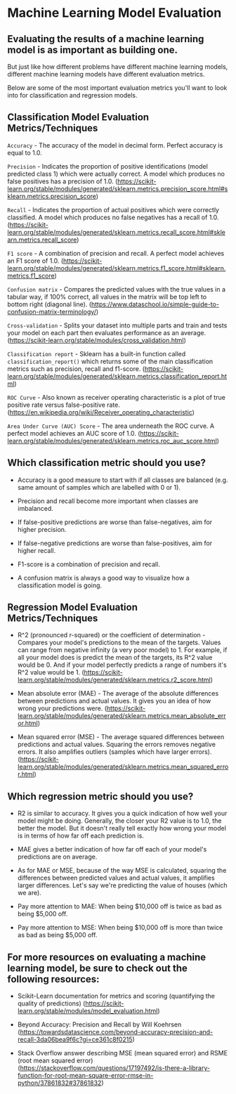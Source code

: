 # Machine Learning Model Evaluation
## Evaluating the results of a machine learning model is as important as building one.

But just like how different problems have different machine learning models, different machine learning models have different evaluation metrics.

Below are some of the most important evaluation metrics you'll want to look into for classification and regression models.

## Classification Model Evaluation Metrics/Techniques

`Accuracy` - The accuracy of the model in decimal form. Perfect accuracy is equal to 1.0.

`Precision` - Indicates the proportion of positive identifications (model predicted class 1) which were actually correct. A model which produces no false positives has a precision of 1.0. (https://scikit-learn.org/stable/modules/generated/sklearn.metrics.precision_score.html#sklearn.metrics.precision_score)

`Recall` - Indicates the proportion of actual positives which were correctly classified. A model which produces no false negatives has a recall of 1.0. (https://scikit-learn.org/stable/modules/generated/sklearn.metrics.recall_score.html#sklearn.metrics.recall_score)

`F1 score` - A combination of precision and recall. A perfect model achieves an F1 score of 1.0. (https://scikit-learn.org/stable/modules/generated/sklearn.metrics.f1_score.html#sklearn.metrics.f1_score)

`Confusion matrix` - Compares the predicted values with the true values in a tabular way, if 100% correct, all values in the matrix will be top left to bottom right (diagonal line). (https://www.dataschool.io/simple-guide-to-confusion-matrix-terminology/)

`Cross-validation` - Splits your dataset into multiple parts and train and tests your model on each part then evaluates performance as an average. (https://scikit-learn.org/stable/modules/cross_validation.html)

`Classification report` - Sklearn has a built-in function called `classification_report()` which returns some of the main classification metrics such as precision, recall and f1-score. (https://scikit-learn.org/stable/modules/generated/sklearn.metrics.classification_report.html)

`ROC Curve` - Also known as receiver operating characteristic is a plot of true positive rate versus false-positive rate. (https://en.wikipedia.org/wiki/Receiver_operating_characteristic)

`Area Under Curve (AUC) Score` - The area underneath the ROC curve. A perfect model achieves an AUC score of 1.0. (https://scikit-learn.org/stable/modules/generated/sklearn.metrics.roc_auc_score.html)

## Which classification metric should you use?

* Accuracy is a good measure to start with if all classes are balanced (e.g. same amount of samples which are labelled with 0 or 1).

* Precision and recall become more important when classes are imbalanced.

* If false-positive predictions are worse than false-negatives, aim for higher precision.

* If false-negative predictions are worse than false-positives, aim for higher recall.

* F1-score is a combination of precision and recall.

* A confusion matrix is always a good way to visualize how a classification model is going.

## Regression Model Evaluation Metrics/Techniques

* R^2 (pronounced r-squared) or the coefficient of determination - Compares your model's predictions to the mean of the targets. Values can range from negative infinity (a very poor model) to 1. For example, if all your model does is predict the mean of the targets, its R^2 value would be 0. And if your model perfectly predicts a range of numbers it's R^2 value would be 1. (https://scikit-learn.org/stable/modules/generated/sklearn.metrics.r2_score.html)

* Mean absolute error (MAE) - The average of the absolute differences between predictions and actual values. It gives you an idea of how wrong your predictions were. (https://scikit-learn.org/stable/modules/generated/sklearn.metrics.mean_absolute_error.html)

* Mean squared error (MSE) - The average squared differences between predictions and actual values. Squaring the errors removes negative errors. It also amplifies outliers (samples which have larger errors). (https://scikit-learn.org/stable/modules/generated/sklearn.metrics.mean_squared_error.html)

## Which regression metric should you use?

* R2 is similar to accuracy. It gives you a quick indication of how well your model might be doing. Generally, the closer your R2 value is to 1.0, the better the model. But it doesn't really tell exactly how wrong your model is in terms of how far off each prediction is.

* MAE gives a better indication of how far off each of your model's predictions are on average.

* As for MAE or MSE, because of the way MSE is calculated, squaring the differences between predicted values and actual values, it amplifies larger differences. Let's say we're predicting the value of houses (which we are).

* Pay more attention to MAE: When being $10,000 off is twice as bad as being $5,000 off.

* Pay more attention to MSE: When being $10,000 off is more than twice as bad as being $5,000 off.


## For more resources on evaluating a machine learning model, be sure to check out the following resources:

* Scikit-Learn documentation for metrics and scoring (quantifying the quality of predictions) (https://scikit-learn.org/stable/modules/model_evaluation.html)

* Beyond Accuracy: Precision and Recall by Will Koehrsen (https://towardsdatascience.com/beyond-accuracy-precision-and-recall-3da06bea9f6c?gi=ce361c8f0215)

* Stack Overflow answer describing MSE (mean squared error) and RSME (root mean squared error) (https://stackoverflow.com/questions/17197492/is-there-a-library-function-for-root-mean-square-error-rmse-in-python/37861832#37861832)
